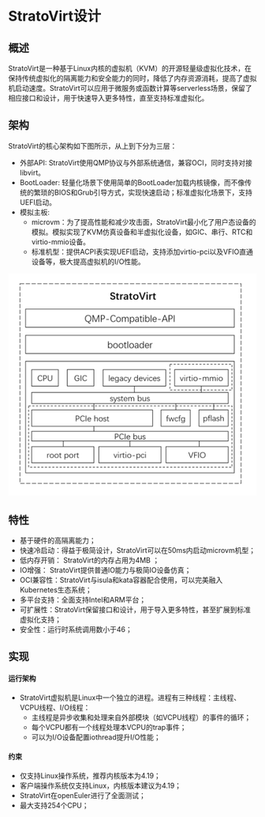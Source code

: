 # StratoVirt设计

## 概述

StratoVirt是一种基于Linux内核的虚拟机（KVM）的开源轻量级虚拟化技术，在保持传统虚拟化的隔离能力和安全能力的同时，降低了内存资源消耗，提高了虚拟机启动速度。StratoVirt可以应用于微服务或函数计算等serverless场景，保留了相应接口和设计，用于快速导入更多特性，直至支持标准虚拟化。

## 架构

StratoVirt的核心架构如下图所示，从上到下分为三层：

- 外部API: StratoVirt使用QMP协议与外部系统通信，兼容OCI，同时支持对接libvirt。
- BootLoader: 轻量化场景下使用简单的BootLoader加载内核镜像，而不像传统的繁琐的BIOS和Grub引导方式，实现快速启动；标准虚拟化场景下，支持UEFI启动。
- 模拟主板:
  - microvm：为了提高性能和减少攻击面，StratoVirt最小化了用户态设备的模拟。模拟实现了KVM仿真设备和半虚拟化设备，如GIC、串行、RTC和virtio-mmio设备。
  - 标准机型：提供ACPI表实现UEFI启动，支持添加virtio-pci以及VFIO直通设备等，极大提高虚拟机的I/O性能。

 ![image](images/StratoVirt-arch.png)

## 特性

- 基于硬件的高隔离能力；
- 快速冷启动：得益于极简设计，StratoVirt可以在50ms内启动microvm机型；
- 低内存开销： StratoVirt的内存占用为4MB ；
- IO增强： StratoVirt提供普通IO能力与极简IO设备仿真；
- OCI兼容性：StratoVirt与isula和kata容器配合使用，可以完美融入Kubernetes生态系统；
- 多平台支持：全面支持Intel和ARM平台；
- 可扩展性：StratoVirt保留接口和设计，用于导入更多特性，甚至扩展到标准虚拟化支持；
- 安全性：运行时系统调用数小于46；

## 实现

#### 运行架构

- StratoVirt虚拟机是Linux中一个独立的进程。进程有三种线程：主线程、VCPU线程、I/O线程：
  - 主线程是异步收集和处理来自外部模块（如VCPU线程）的事件的循环；
  - 每个VCPU都有一个线程处理本VCPU的trap事件；
  - 可以为I/O设备配置iothread提升I/O性能；

#### 约束

- 仅支持Linux操作系统，推荐内核版本为4.19；
- 客户端操作系统仅支持Linux，内核版本建议为4.19；
- StratoVirt在openEuler进行了全面测试；
- 最大支持254个CPU；
